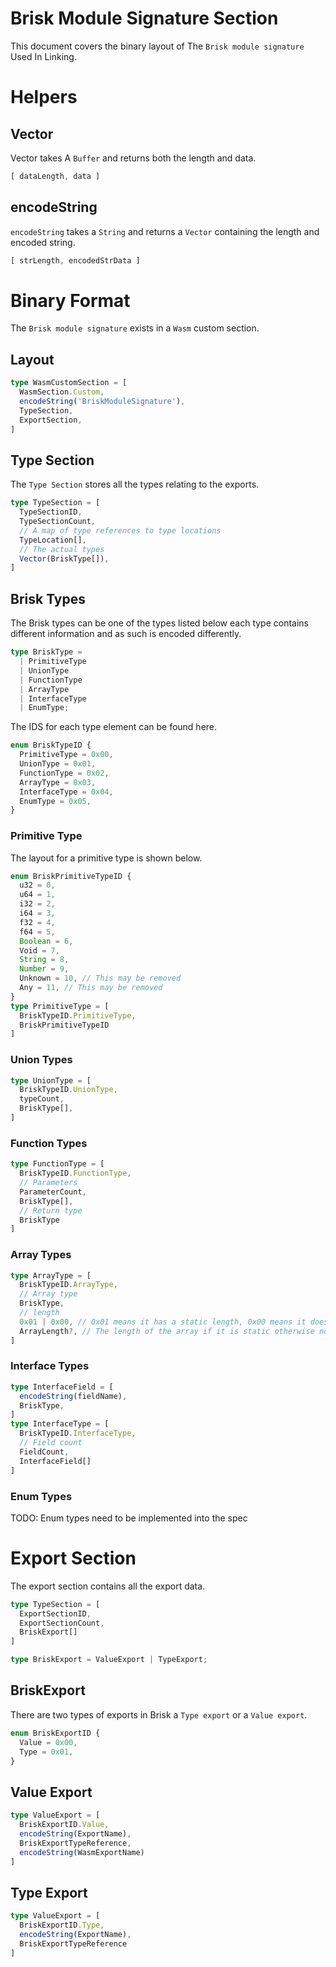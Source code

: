 # Brisk Module Signature Section
This document covers the binary layout of The `Brisk module signature` Used In Linking.
# Helpers
## Vector
Vector takes A `Buffer` and returns both the length and data.
```ts
[ dataLength, data ]
```
## encodeString
`encodeString` takes a `String` and returns a `Vector` containing the length and encoded string.
```ts
[ strLength, encodedStrData ]
```
# Binary Format
The `Brisk module signature` exists in a `Wasm` custom section.
## Layout
```ts
type WasmCustomSection = [
  WasmSection.Custom,
  encodeString('BriskModuleSignature'),
  TypeSection,
  ExportSection,
]
```
## Type Section
The `Type Section` stores all the types relating to the exports.
```ts
type TypeSection = [
  TypeSectionID,
  TypeSectionCount,
  // A map of type references to type locations
  TypeLocation[],
  // The actual types
  Vector(BriskType[]),
]
```
## Brisk Types
The Brisk types can be one of the types listed below each type contains different information and as such is encoded differently.
```ts
type BriskType = 
  | PrimitiveType
  | UnionType
  | FunctionType
  | ArrayType
  | InterfaceType
  | EnumType;
```
The IDS for each type element can be found here.
```ts
enum BriskTypeID {
  PrimitiveType = 0x00,
  UnionType = 0x01,
  FunctionType = 0x02,
  ArrayType = 0x03,
  InterfaceType = 0x04,
  EnumType = 0x05,
}
```
### Primitive Type
The layout for a primitive type is shown below. 
```ts
enum BriskPrimitiveTypeID {
  u32 = 0,
  u64 = 1,
  i32 = 2,
  i64 = 3,
  f32 = 4,
  f64 = 5,
  Boolean = 6,
  Void = 7,
  String = 8,
  Number = 9,
  Unknown = 10, // This may be removed
  Any = 11, // This may be removed
}
type PrimitiveType = [
  BriskTypeID.PrimitiveType,
  BriskPrimitiveTypeID
]
```
### Union Types
```ts
type UnionType = [
  BriskTypeID.UnionType,
  typeCount,
  BriskType[],
]
```
### Function Types
```ts
type FunctionType = [
  BriskTypeID.FunctionType,
  // Parameters
  ParameterCount,
  BriskType[],
  // Return type
  BriskType
]
```
### Array Types
```ts
type ArrayType = [
  BriskTypeID.ArrayType,
  // Array type
  BriskType,
  // length
  0x01 | 0x00, // 0x01 means it has a static length, 0x00 means it does not
  ArrayLength?, // The length of the array if it is static otherwise nothing goes here
]
```
### Interface Types
```ts
type InterfaceField = [
  encodeString(fieldName),
  BriskType,
]
type InterfaceType = [
  BriskTypeID.InterfaceType,
  // Field count
  FieldCount,
  InterfaceField[]
]
```
### Enum Types
TODO: Enum types need to be implemented into the spec
# Export Section
The export section contains all the export data.
```ts
type TypeSection = [
  ExportSectionID,
  ExportSectionCount,
  BriskExport[]
]
```
```ts
type BriskExport = ValueExport | TypeExport;
```
## BriskExport
There are two types of exports in Brisk a `Type export` or a `Value export`.
```ts
enum BriskExportID {
  Value = 0x00,
  Type = 0x01,
}
```
## Value Export
```ts
type ValueExport = [
  BriskExportID.Value,
  encodeString(ExportName),
  BriskExportTypeReference,
  encodeString(WasmExportName)
]
```
## Type Export
```ts
type ValueExport = [
  BriskExportID.Type,
  encodeString(ExportName),
  BriskExportTypeReference
]
```